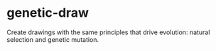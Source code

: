 # genetic-draw
Create drawings with the same principles that drive evolution: natural selection and genetic mutation.

